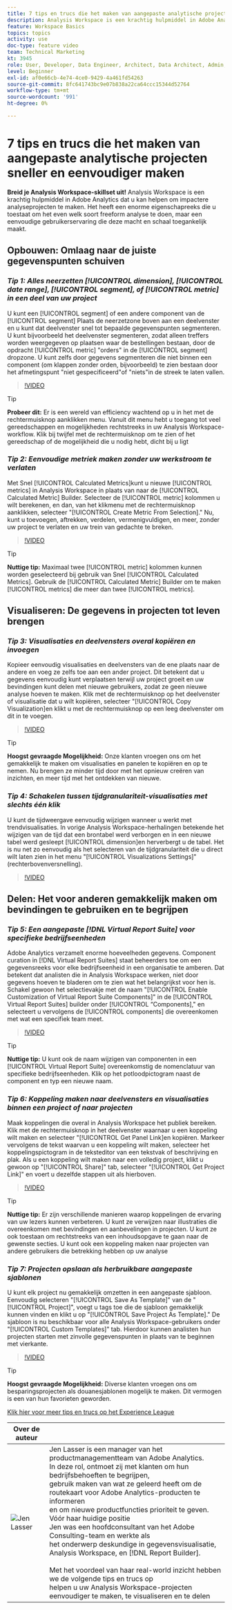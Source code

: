 ```yaml
---
title: 7 tips en trucs die het maken van aangepaste analytische projecten sneller en eenvoudiger maken
description: Analysis Workspace is een krachtig hulpmiddel in Adobe Analytics dat u kan helpen om impactere analyseprojecten te maken. Het heeft een enorme eigenschapreeks die u toestaat om het even welk soort freeform analyse te doen, maar een eenvoudige gebruikerservaring die deze macht en schaal toegankelijk maakt.
feature: Workspace Basics
topics: topics
activity: use
doc-type: feature video
team: Technical Marketing
kt: 3945
role: User, Developer, Data Engineer, Architect, Data Architect, Admin, Leader
level: Beginner
exl-id: af0e66cb-4e74-4ce0-9429-4a461fd54263
source-git-commit: 8fc641743bc9e07b838a22ca64ccc15344d52764
workflow-type: tm+mt
source-wordcount: '991'
ht-degree: 0%

---
```


# 7 tips en trucs die het maken van aangepaste analytische projecten sneller en eenvoudiger maken

**Breid je Analysis Workspace-skillset uit!**
Analysis Workspace is een krachtig hulpmiddel in Adobe Analytics dat u kan helpen om impactere analyseprojecten te maken. Het heeft een enorme eigenschapreeks die u toestaat om het even welk soort freeform analyse te doen, maar een eenvoudige gebruikerservaring die deze macht en schaal toegankelijk maakt.

## Opbouwen: Omlaag naar de juiste gegevenspunten schuiven

### ***Tip 1: Alles neerzetten [!UICONTROL dimension], [!UICONTROL date range], [!UICONTROL segment], of [!UICONTROL metric] in een deel van uw project***

U kunt een [!UICONTROL segment] of een andere component van de [!UICONTROL segment] Plaats de neerzetzone boven aan een deelvenster en u kunt dat deelvenster snel tot bepaalde gegevenspunten segmenteren. U kunt bijvoorbeeld het deelvenster segmenteren, zodat alleen treffers worden weergegeven op plaatsen waar de bestellingen bestaan, door de opdracht [!UICONTROL metric] &quot;orders&quot; in de [!UICONTROL segment] dropzone. U kunt zelfs door gegevens segmenteren die niet binnen een component (om klappen zonder orden, bijvoorbeeld) te zien bestaan door het afmetingspunt &quot;niet gespecificeerd&quot;of &quot;niets&quot;in de streek te laten vallen.

>[!VIDEO](https://video.tv.adobe.com/v/24036/?quality=12&learn=on)

>[!TIP]
>
>**Probeer dit:** Er is een wereld van efficiency wachtend op u in het met de rechtermuisknop aanklikken menu. Vanuit dit menu hebt u toegang tot veel gereedschappen en mogelijkheden rechtstreeks in uw Analysis Workspace-workflow. Klik bij twijfel met de rechtermuisknop om te zien of het gereedschap of de mogelijkheid die u nodig hebt, dicht bij u ligt

### ***Tip 2: Eenvoudige metriek maken zonder uw werkstroom te verlaten***

Met Snel [!UICONTROL Calculated Metrics]kunt u nieuwe [!UICONTROL metrics] in Analysis Workspace in plaats van naar de [!UICONTROL Calculated Metric] Builder. Selecteer de [!UICONTROL metric] kolommen u wilt berekenen, en dan, van het klikmenu met de rechtermuisknop aanklikken, selecteer &quot;[!UICONTROL Create Metric From Selection].&quot; Nu, kunt u toevoegen, aftrekken, verdelen, vermenigvuldigen, en meer, zonder uw project te verlaten en uw trein van gedachte te breken.

>[!VIDEO](https://video.tv.adobe.com/v/23126/?quality=12&learn=on)

>[!TIP]
>
>**Nuttige tip:** Maximaal twee [!UICONTROL metric] kolommen kunnen worden geselecteerd bij gebruik van Snel [!UICONTROL Calculated Metrics]. Gebruik de [!UICONTROL Calculated Metric] Builder om te maken [!UICONTROL metrics] die meer dan twee [!UICONTROL metrics].

## Visualiseren: De gegevens in projecten tot leven brengen

### ***Tip 3: Visualisaties en deelvensters overal kopiëren en invoegen***

Kopieer eenvoudig visualisaties en deelvensters van de ene plaats naar de andere en voeg ze zelfs toe aan een ander project. Dit betekent dat u gegevens eenvoudig kunt verplaatsen terwijl uw project groeit en uw bevindingen kunt delen met nieuwe gebruikers, zodat ze geen nieuwe analyse hoeven te maken. Klik met de rechtermuisknop op het deelvenster of visualisatie dat u wilt kopiëren, selecteer &quot;[!UICONTROL Copy Visualization]en klikt u met de rechtermuisknop op een leeg deelvenster om dit in te voegen.

>[!VIDEO](https://video.tv.adobe.com/v/23230/?quality=12&learn=on)

>[!TIP]
>
>**Hoogst gevraagde Mogelijkheid:** Onze klanten vroegen ons om het gemakkelijk te maken om visualisaties en panelen te kopiëren en op te nemen. Nu brengen ze minder tijd door met het opnieuw creëren van inzichten, en meer tijd met het ontdekken van nieuwe.

### ***Tip 4: Schakelen tussen tijdgranulariteit-visualisaties met slechts één klik***

U kunt de tijdweergave eenvoudig wijzigen wanneer u werkt met trendvisualisaties. In vorige Analysis Workspace-herhalingen betekende het wijzigen van de tijd dat een brontabel werd verborgen en in een nieuwe tabel werd gesleept [!UICONTROL dimension]en herverbergt u de tabel. Het is nu net zo eenvoudig als het selecteren van de tijdgranulariteit die u direct wilt laten zien in het menu &quot;[!UICONTROL Visualizations Settings]&quot; (rechterbovenversnelling).

>[!VIDEO](https://video.tv.adobe.com/v/23548/?quality=12&learn=on)

## Delen: Het voor anderen gemakkelijk maken om bevindingen te gebruiken en te begrijpen

### ***Tip 5: Een aangepaste [!DNL Virtual Report Suite] voor specifieke bedrijfseenheden***

Adobe Analytics verzamelt enorme hoeveelheden gegevens. Component curation in [!DNL Virtual Report Suites] staat beheerders toe om een gegevensreeks voor elke bedrijfseenheid in een organisatie te amberen. Dat betekent dat analisten die in Analysis Workspace werken, niet door gegevens hoeven te bladeren om te zien wat het belangrijkst voor hen is. Schakel gewoon het selectievakje met de naam &quot;[!UICONTROL Enable Customization of Virtual Report Suite Components]&quot; in de [!UICONTROL Virtual Report Suites] builder onder [!UICONTROL “Components],&quot; en selecteert u vervolgens de [!UICONTROL components] die overeenkomen met wat een specifiek team meet.

>[!VIDEO](https://video.tv.adobe.com/v/23544/?quality=12&learn=on)

>[!TIP]
>
>**Nuttige tip:** U kunt ook de naam wijzigen van componenten in een [!UICONTROL Virtual Report Suite] overeenkomstig de nomenclatuur van specifieke bedrijfseenheden. Klik op het potloodpictogram naast de component en typ een nieuwe naam.

### ***Tip 6: Koppeling maken naar deelvensters en visualisaties binnen een project of naar projecten***

Maak koppelingen die overal in Analysis Workspace het publiek bereiken. Klik met de rechtermuisknop in het deelvenster waarnaar u een koppeling wilt maken en selecteer &quot;[!UICONTROL Get Panel Link]en kopiëren. Markeer vervolgens de tekst waarvan u een koppeling wilt maken, selecteer het koppelingspictogram in de teksteditor van een tekstvak of beschrijving en plak. Als u een koppeling wilt maken naar een volledig project, klikt u gewoon op &quot;[!UICONTROL Share]&quot; tab, selecteer &quot;[!UICONTROL Get Project Link]&quot; en voert u dezelfde stappen uit als hierboven.

>[!VIDEO](https://video.tv.adobe.com/v/23724/?quality=12&learn=on)

>[!TIP]
>
>**Nuttige tip:** Er zijn verschillende manieren waarop koppelingen de ervaring van uw lezers kunnen verbeteren. U kunt ze verwijzen naar illustraties die overeenkomen met bevindingen en aanbevelingen in projecten. U kunt ze ook toestaan om rechtstreeks van een inhoudsopgave te gaan naar de gewenste secties. U kunt ook een koppeling maken naar projecten van andere gebruikers die betrekking hebben op uw analyse

### ***Tip 7: Projecten opslaan als herbruikbare aangepaste sjablonen***

U kunt elk project nu gemakkelijk omzetten in een aangepaste sjabloon. Eenvoudig selecteren &quot;[!UICONTROL Save As Template]&quot; van de &quot;[!UICONTROL Project]&quot;, voegt u tags toe die de sjabloon gemakkelijk kunnen vinden en klikt u op &quot;[!UICONTROL Save Project As Template].&quot; De sjabloon is nu beschikbaar voor alle Analysis Workspace-gebruikers onder &quot;[!UICONTROL Custom Templates]&quot; tab. Hierdoor kunnen analisten hun projecten starten met zinvolle gegevenspunten in plaats van te beginnen met vierkante.

>[!VIDEO](https://video.tv.adobe.com/v/23231/?quality=12&learn=on)

>[!TIP]
>
>**Hoogst gevraagde Mogelijkheid:** Diverse klanten vroegen ons om besparingsprojecten als douanesjablonen mogelijk te maken. Dit vermogen is een van hun favorieten geworden.

[Klik hier voor meer tips en trucs op het Experience League](https://experienceleague.adobe.com/?search=tips&amp;tag=Analysis+Workspace#recommended/solutions/analytics)

| Over de auteur |  |
|------------|------------|
| ![Jen Lasser](assets/jlasser-headshot-s.jpg) | Jen Lasser is een manager van het productmanagementteam van Adobe Analytics. <br> In deze rol, ontmoet zij met klanten om hun bedrijfsbehoeften te begrijpen, <br>gebruik maken van wat ze geleerd heeft om de routekaart voor Adobe Analytics-producten te informeren <br>en om nieuwe productfuncties prioriteit te geven. Vóór haar huidige positie <br>Jen was een hoofdconsultant van het Adobe Consulting-team en werkte als <br>het onderwerp deskundige in gegevensvisualisatie, Analysis Workspace, en [!DNL Report Builder]. <br><br>Met het voordeel van haar real-world inzicht hebben we de volgende tips en trucs op <br>helpen u uw Analysis Workspace-projecten eenvoudiger te maken, te visualiseren en te delen |
